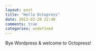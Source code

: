 ```yaml
---
layout: post
title: "Hello Octopress"
date: 2013-03-20 22:40
comments: true
categories: undefined
---
```


Bye Wordpress & welcome to Octopress!
